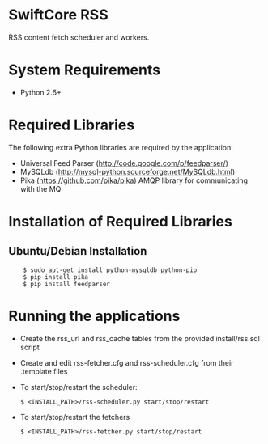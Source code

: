 SwiftCore RSS
=============
RSS content fetch scheduler and workers.

System Requirements
====================

 * Python 2.6+

Required Libraries
===================
The following extra Python libraries are required by the application:
 
  * Universal Feed Parser (http://code.google.com/p/feedparser/)
  * MySQLdb (http://mysql-python.sourceforge.net/MySQLdb.html)
  * Pika (https://github.com/pika/pika) AMQP library for communicating with the MQ

Installation of Required Libraries
===================================

Ubuntu/Debian Installation
-------------------------------------

        $ sudo apt-get install python-mysqldb python-pip
        $ pip install pika
        $ pip install feedparser
        
Running the applications
========================= 

  * Create the rss_url and rss_cache tables from the provided install/rss.sql script
  * Create and edit rss-fetcher.cfg and rss-scheduler.cfg from their .template files
  * To start/stop/restart the scheduler:

        $ <INSTALL_PATH>/rss-scheduler.py start/stop/restart

  * To start/stop/restart the fetchers

        $ <INSTALL_PATH>/rss-fetcher.py start/stop/restart